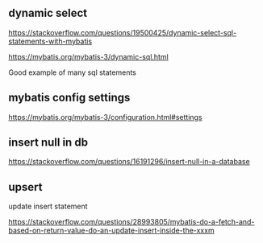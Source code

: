 ## dynamic select

https://stackoverflow.com/questions/19500425/dynamic-select-sql-statements-with-mybatis

https://mybatis.org/mybatis-3/dynamic-sql.html

Good example of many sql statements

## mybatis config settings

https://mybatis.org/mybatis-3/configuration.html#settings

## insert null in db

https://stackoverflow.com/questions/16191296/insert-null-in-a-database

<settings>
        <setting name="jdbcTypeForNull" value="NULL" />
</settings>


## upsert
update insert statement

https://stackoverflow.com/questions/28993805/mybatis-do-a-fetch-and-based-on-return-value-do-an-update-insert-inside-the-xxxm

